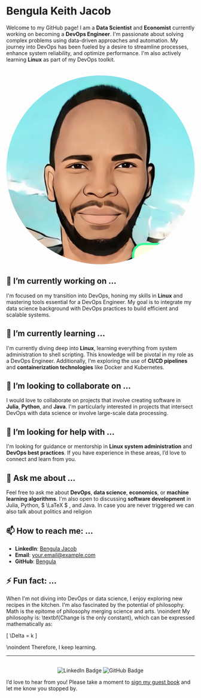 # Bengula Keith Jacob

Welcome to my GitHub page! I am a **Data Scientist** and **Economist** currently working on becoming a **DevOps Engineer**. I'm passionate about solving complex problems using data-driven approaches and automation. My journey into DevOps has been fueled by a desire to streamline processes, enhance system reliability, and optimize performance. I'm also actively learning **Linux** as part of my DevOps toolkit.

<div style="text-align: center;">
    <img src="/Images/bengula.jpg " alt="Profile Picture" style="border-radius: 50%; margin-top: 20px;">
</div>

## 🔭 I’m currently working on ...

I'm focused on my transition into DevOps, honing my skills in **Linux** and mastering tools essential for a DevOps Engineer. My goal is to integrate my data science background with DevOps practices to build efficient and scalable systems.

## 🌱 I’m currently learning ...

I'm currently diving deep into **Linux**, learning everything from system administration to shell scripting. This knowledge will be pivotal in my role as a DevOps Engineer. Additionally, I'm exploring the use of **CI/CD pipelines** and **containerization technologies** like Docker and Kubernetes.

## 👯 I’m looking to collaborate on ...

I would love to collaborate on projects that involve creating software in **Julia**, **Python**, and **Java**. I'm particularly interested in projects that intersect DevOps with data science or involve large-scale data processing.

## 🤔 I’m looking for help with ...

I'm looking for guidance or mentorship in **Linux system administration** and **DevOps best practices**. If you have experience in these areas, I’d love to connect and learn from you.

## 💬 Ask me about ...

Feel free to ask me about **DevOps**, **data science**, **economics**, or **machine learning algorithms**. I'm also open to discussing **software development** in Julia, Python, $ \LaTeX $ , and Java.
In case you are never triggered we can also talk about politics and religion

## 📫 How to reach me: ...

- **LinkedIn**: [Bengula Jacob](https://www.linkedin.com/in/bengula/)
- **Email**: [your.email@example.com](mailto:kbengula@student.maseno.ac.ke)
- **GitHub**: [Bengula](https://github.com/bengula)

## ⚡ Fun fact: ...

When I'm not diving into DevOps or data science, I enjoy exploring new recipes in the kitchen. I'm also fascinated by the potential  of philosophy. Math is the epitome of philosophy merging science and arts. 
<span class="latex"> \noindent My philosophy is: \textbf{Change is the only constant}, which can be expressed mathematically as:

\[
\Delta = k 
\]

\noindent Therefore, I keep learning.</span>

---

<div style="text-align: center; margin-top: 30px;">
    <a href="https://www.linkedin.com/in/bengula/" style="text-decoration: none;">
        <img src="https://img.shields.io/badge/LinkedIn-Connect-blue" alt="LinkedIn Badge">
    </a>
    <a href="https://github.com/bengula" style="text-decoration: none;">
        <img src="https://img.shields.io/badge/GitHub-Follow-black" alt="GitHub Badge">
    </a>
</div>

<p>
    I’d love to hear from you! Please take a moment to <a href="https://gist.github.com/bengula/f7c9673763423dd60658d8fc4f9feb82">sign my guest book</a> and let me know you stopped by.
</p>
